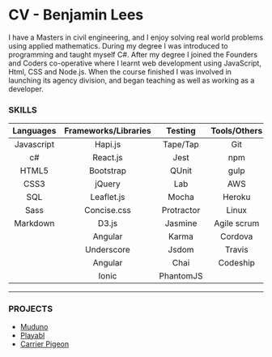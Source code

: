 # CV - Benjamin Lees

I have a Masters in civil engineering, and I enjoy solving real world problems using  applied mathematics. During my degree I was introduced to programming and  taught myself C#. After my degree I joined the Founders and Coders co-operative where I learnt web development using JavaScript, Html, CSS and Node.js. When the  course finished I was involved in launching its agency division, and began teaching as  well as working as a developer.

### SKILLS


| Languages | Frameworks/Libraries | Testing   | Tools/Others | Databases |
|:---------:|:--------------------:|:---------:|:------------:|:---------:|
| Javascript| Hapi.js              | Tape/Tap  | Git          | PostgreSQL|
| c#        | React.js             | Jest      | npm          | MongoDB   |
| HTML5     | Bootstrap            | QUnit     | gulp         | Redis     |
| CSS3      | jQuery               | Lab       | AWS          | |
| SQL       | Leaflet.js           | Mocha     | Heroku       | |
| Sass      | Concise.css          | Protractor| Linux        | |
| Markdown  | D3.js                | Jasmine   | Agile scrum  | |
|           | Angular              | Karma     | Cordova      | |
|           | Underscore           | Jsdom     | Travis       | |
|           | Angular              | Chai      | Codeship     | |
|           | Ionic                | PhantomJS |              | |

---
### PROJECTS

- [Muduno](projects/muduno/muduno.md)
- [Playabl](projects/playabl/playabl.md)
- [Carrier Pigeon](projects/carrier-pigeon/carrier-pigeon.md)
